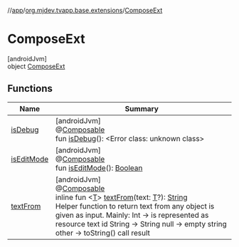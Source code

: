 //[app](../../../index.md)/[org.mjdev.tvapp.base.extensions](../index.md)/[ComposeExt](index.md)

# ComposeExt

[androidJvm]\
object [ComposeExt](index.md)

## Functions

| Name | Summary |
|---|---|
| [isDebug](is-debug.md) | [androidJvm]<br>@[Composable](https://developer.android.com/reference/kotlin/androidx/compose/runtime/Composable.html)<br>fun [isDebug](is-debug.md)(): &lt;Error class: unknown class&gt; |
| [isEditMode](is-edit-mode.md) | [androidJvm]<br>@[Composable](https://developer.android.com/reference/kotlin/androidx/compose/runtime/Composable.html)<br>fun [isEditMode](is-edit-mode.md)(): [Boolean](https://kotlinlang.org/api/latest/jvm/stdlib/kotlin/-boolean/index.html) |
| [textFrom](text-from.md) | [androidJvm]<br>@[Composable](https://developer.android.com/reference/kotlin/androidx/compose/runtime/Composable.html)<br>inline fun &lt;[T](text-from.md)&gt; [textFrom](text-from.md)(text: [T](text-from.md)?): [String](https://kotlinlang.org/api/latest/jvm/stdlib/kotlin/-string/index.html)<br>Helper function to return text from any object is given as input. Mainly: Int -> is represented as resource text id String -> String null -> empty string other -> toString() call result |
